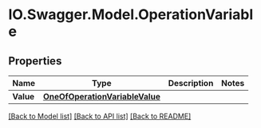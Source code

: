 # IO.Swagger.Model.OperationVariable
## Properties

Name | Type | Description | Notes
------------ | ------------- | ------------- | -------------
**Value** | [**OneOfOperationVariableValue**](OneOfOperationVariableValue.md) |  | 

[[Back to Model list]](../README.md#documentation-for-models) [[Back to API list]](../README.md#documentation-for-api-endpoints) [[Back to README]](../README.md)


